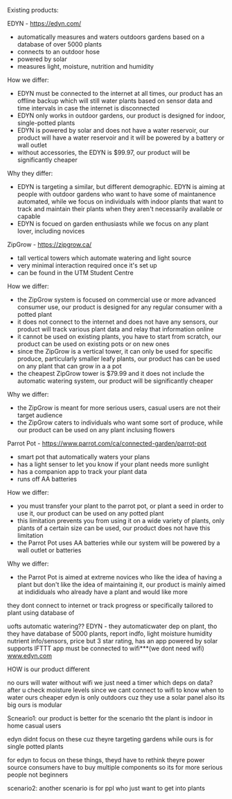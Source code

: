 
Existing products:

EDYN - https://edyn.com/
  - automatically measures and waters outdoors gardens based on a database of over 5000 plants
  - connects to an outdoor hose
  - powered by solar
  - measures light, moisture, nutrition and humidity
  
How we differ:
   - EDYN must be connected to the internet at all times, our product has an offline backup which will still water plants based on    sensor data and time intervals in case the internet is disconnected
   - EDYN only works in outdoor gardens, our product is designed for indoor, single-potted plants
   - EDYN is powered by solar and does not have a water reservoir, our product will have a water reservoir and it will be powered by a battery or wall outlet
   - without accessories, the EDYN is $99.97, our product will be significantly cheaper
  
Why they differ:
  - EDYN is targeting a similar, but different demographic. EDYN is aiming at people with outdoor gardens who want to have some of maintanence automated, while we focus on individuals with indoor plants that want to track and maintain their plants when they aren't necessarily available or capable
  - EDYN is focued on garden enthusiasts while we focus on any plant lover, including novices
  
ZipGrow - https://zipgrow.ca/
  - tall vertical towers which automate watering and light source
  - very minimal interaction required once it's set up
  - can be found in the UTM Student Centre
  
How we differ:
  - the ZipGrow system is focused on commercial use or more advanced consumer use, our product is designed for any regular consumer with a potted plant
  - it does not connect to the internet and does not have any sensors, our product will track various plant data and relay that information online
  - it cannot be used on existing plants, you have to start from scratch, our product can be used on existing pots or on new ones
  - since the ZipGrow is a vertical tower, it can only be used for specific produce, particularly smaller leafy plants, our product has can be used on any plant that can grow in a a pot
  - the cheapest ZipGrow tower is $79.99 and it does not include the automatic watering system, our product will be significantly cheaper
    
Why we differ:
  - the ZipGrow is meant for more serious users, casual users are not their target audience
  - the ZipGrow caters to individuals who want some sort of produce, while our product can be used on any plant inclusing flowers
  
Parrot Pot - https://www.parrot.com/ca/connected-garden/parrot-pot
  - smart pot that automatically waters your plans
  - has a light senser to let you know if your plant needs more sunlight
  - has a companion app to track your plant data
  - runs off AA batteries
    
How we differ:
  - you must transfer your plant to the parrot pot, or plant a seed in order to use it, our product can be used on any potted plant
  - this limitation prevents you from using it on a wide variety of plants, only plants of a certain size can be used, our product does not have this limitation
  - the Parrot Pot uses AA batteries while our system will be powered by a wall outlet or batteries
  
  
Why we differ:
  - the Parrot Pot is aimed at extreme novices who like the idea of having a plant but don't like the idea of maintaining it, our product is mainly aimed at indididuals who already have a plant and would like more 
    
    
  
they dont connect to internet
or track progress
or specifically tailored to plant using database of

uofts automatic watering??
EDYN - they automaticwater dep on plant, tho they have database of 5000 plants, report indfo, light moisture humidity nutrient info/sensors, price
but 3 star rating, has an app
powered by solar
supports IFTTT app
must be connected to wifi***(we dont need wifi)
www.edyn.com


HOW is our product different

no ours will water without wifi we just need a timer
which deps on data?
after u check moisture levels
since we cant connect to wifi to know when to water
ours cheaper
edyn is only outdoors cuz they use a solar panel 
also its big
ours is modular

Scneario1:
our product is better for the scenario tht the plant is indoor
in home casual users

edyn didnt focus on these cuz theyre targeting gardens while ours is for single potted plants

for edyn to focus on these things, theyd have to rethink theyre power source
consumers have to buy multiple components so its for more serious people not beginners

scenario2:
another scenario is for ppl who just want to get into plants







